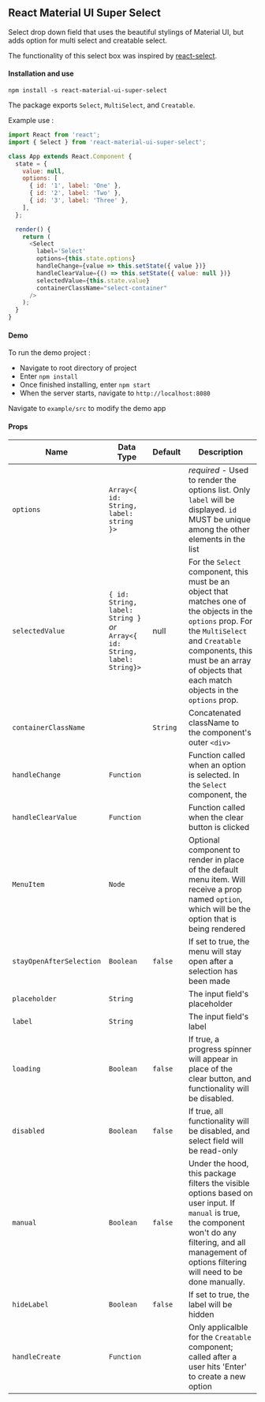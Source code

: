 ## React Material UI Super Select

Select drop down field that uses the beautiful stylings of Material UI, but adds option for multi select and creatable select.

The functionality of this select box was inspired by [react-select](https://github.com/JedWatson/react-select).

#### Installation and use

`npm install -s react-material-ui-super-select`

The package exports `Select`, `MultiSelect`, and `Creatable`.

Example use :

```javascript
import React from 'react';
import { Select } from 'react-material-ui-super-select';

class App extends React.Component {
  state = {
    value: null,
    options: [
      { id: '1', label: 'One' },
      { id: '2', label: 'Two' },
      { id: '3', label: 'Three' },
    ],
  };

  render() {
    return (
      <Select
        label='Select'
        options={this.state.options}
        handleChange={value => this.setState({ value })}
        handleClearValue={() => this.setState({ value: null })}
        selectedValue={this.state.value}
        containerClassName="select-container"
      />
    );
  }
}
```

#### Demo
To run the demo project :
* Navigate to root directory of project
* Enter `npm install`
* Once finished installing, enter `npm start`
* When the server starts, navigate to `http://localhost:8080`

Navigate to `example/src` to modify the demo app

#### Props

Name | Data Type | Default | Description
--- | --- | --- | --- |
`options`| `Array<{ id: String, label: string }>` | | *required* - Used to render the options list. Only `label` will be displayed. `id` MUST be unique among the other elements in the list
`selectedValue` | `{ id: String, label: String }` *or* `Array<{ id: String, label: String}>` | null | For the `Select` component, this must be an object that matches one of the objects in the `options` prop. For the `MultiSelect` and `Creatable` components, this must be an array of objects that each match objects in the `options` prop.
`containerClassName` | | `String` | Concatenated className to the component's outer `<div>`
`handleChange` | `Function` | | Function called when an option is selected. In the `Select` component, the
`handleClearValue` | `Function` | | Function called when the clear button is clicked
`MenuItem` | `Node` | | Optional component to render in place of the default menu item. Will receive a prop named `option`, which will be the option that is being rendered
`stayOpenAfterSelection` | `Boolean` | `false` | If set to true, the menu will stay open after a selection has been made
`placeholder` | `String` | | The input field's placeholder
`label` | `String` | | The input field's label
`loading` | `Boolean` | `false` | If true, a progress spinner will appear in place of the clear button, and functionality will be disabled.
`disabled` | `Boolean` | `false` | If true, all functionality will be disabled, and select field will be read-only
`manual` | `Boolean` | `false` | Under the hood, this package filters the visible options based on user input. If `manual` is true, the component won't do any filtering, and all management of options filtering will need to be done manually.
`hideLabel` | `Boolean` | `false` | If set to true, the label will be hidden
`handleCreate` | `Function` | | Only applicalble for the `Creatable` component; called after a user hits 'Enter' to create a new option
